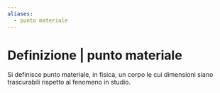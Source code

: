 ```yaml
---
aliases:
  - punto materiale
---
```

# Definizione | punto materiale
Si definisce punto materiale, in fisica, un corpo le cui dimensioni siano trascurabili rispetto al fenomeno in studio.